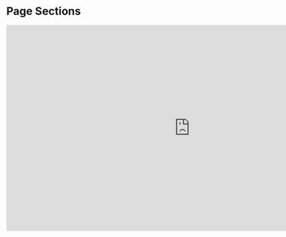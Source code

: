 # Page Sections

<iframe width="960" height="540" src="https://www.youtube.com/embed/3-Z8r2xM76E?rel=0&amp;showinfo=0" frameborder="0" allow="autoplay; encrypted-media" allowfullscreen></iframe>
